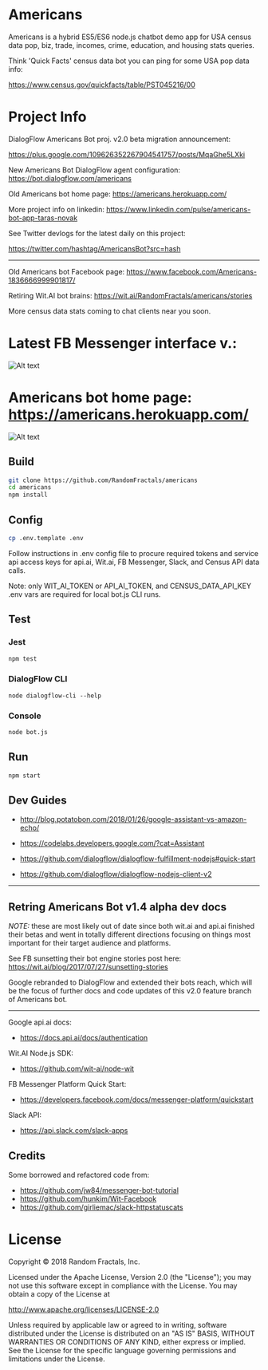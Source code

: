 # Americans

Americans is a hybrid ES5/ES6 node.js chatbot demo app for
USA census data pop, biz, trade, incomes, crime, education, and housing stats queries.

Think 'Quick Facts' census data bot you can ping for some USA pop data info:

https://www.census.gov/quickfacts/table/PST045216/00

# Project Info

DialogFlow Americans Bot proj. v2.0 beta migration announcement:

https://plus.google.com/109626352267904541757/posts/MqaGhe5LXki

New Americans Bot DialogFlow agent configuration: https://bot.dialogflow.com/americans

Old Americans bot home page: https://americans.herokuapp.com/

More project info on linkedin: https://www.linkedin.com/pulse/americans-bot-app-taras-novak

See Twitter devlogs for the latest daily on this project:

https://twitter.com/hashtag/AmericansBot?src=hash

---------------------------------------------------------------------------------

Old Americans bot Facebook page: https://www.facebook.com/Americans-1836666999901817/

Retiring Wit.AI bot brains: https://wit.ai/RandomFractals/americans/stories

More census data stats coming to chat clients near you soon.

# Latest FB Messenger interface v.: 

![Alt text](https://github.com/RandomFractals/americans/blob/master/screens/AmericansBotMVP.png?raw=true 
 "latest") 

# Americans bot home page: https://americans.herokuapp.com/

![Alt text](https://github.com/RandomFractals/americans/blob/master/screens/AmericansBotHomePageTake3.png
 "Americans Bot home page dev in progress...") 

## Build

```bash
git clone https://github.com/RandomFractals/americans
cd americans
npm install
```

## Config
```bash
cp .env.template .env
```
Follow instructions in .env config file to procure required tokens 
and service api access keys for api.ai, Wit.ai, FB Messenger, Slack, and Census API data calls.

Note: only WIT_AI_TOKEN or API_AI_TOKEN, and CENSUS_DATA_API_KEY .env vars are required for local bot.js CLI runs.

## Test
### Jest
```bash
npm test 
```

### DialogFlow CLI

```
node dialogflow-cli --help
```

### Console
```bash
node bot.js
``` 

## Run
```bash
npm start 
```

## Dev Guides

* http://blog.potatobon.com/2018/01/26/google-assistant-vs-amazon-echo/

* https://codelabs.developers.google.com/?cat=Assistant

* https://github.com/dialogflow/dialogflow-fulfillment-nodejs#quick-start

* https://github.com/dialogflow/dialogflow-nodejs-client-v2

--------------------------------------------------------------------------

## Retring Americans Bot v1.4 alpha dev docs 

*NOTE:* these are most likely out of date since both wit.ai and api.ai finished their betas
and went in totally different directions focusing on things most important for their target audience
and platforms.

See FB sunsetting their bot engine stories post here: https://wit.ai/blog/2017/07/27/sunsetting-stories

Google rebranded to DialogFlow and extended their bots reach, 
which will be the focus of further docs and code updates of this v2.0 feature branch of Americans bot.

----------------------------------------------------------------------------

Google api.ai docs:

* https://docs.api.ai/docs/authentication

Wit.AI Node.js SDK:

* https://github.com/wit-ai/node-wit

FB Messenger Platform Quick Start:

* https://developers.facebook.com/docs/messenger-platform/quickstart

Slack API:

* https://api.slack.com/slack-apps

## Credits
Some borrowed and refactored code from:

* https://github.com/jw84/messenger-bot-tutorial
* https://github.com/hunkim/Wit-Facebook
* https://github.com/girliemac/slack-httpstatuscats


# License

Copyright © 2018 Random Fractals, Inc.

Licensed under the Apache License, Version 2.0 (the "License");
you may not use this software except in compliance with the License.
You may obtain a copy of the License at

http://www.apache.org/licenses/LICENSE-2.0

Unless required by applicable law or agreed to in writing, software
distributed under the License is distributed on an "AS IS" BASIS,
WITHOUT WARRANTIES OR CONDITIONS OF ANY KIND, either express or implied.
See the License for the specific language governing permissions and
limitations under the License.
